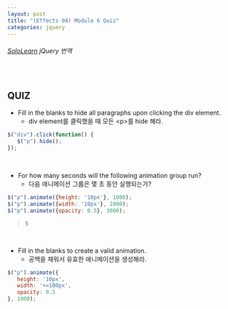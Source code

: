```yaml
---
layout: post
title: "(Effects 04) Module 6 Quiz"
categories: jquery
---
```


###### [SoloLearn](https://www.sololearn.com/) jQuery 번역

<br>

## QUIZ

- Fill in the blanks to hide all paragraphs upon clicking the div element.
  - div element를 클릭했을 때 모든 \<p>를 hide 해라.

```js
$("div").click(function() {
   $("p").hide();
});
```

<br>

- For how many seconds will the following animation group run?
  - 다음 애니메이션 그룹은 몇 초 동안 실행되는가?

```js
$("p").animate({height: '10px'}, 1000);
$("p").animate({width: '10px'}, 1000);
$("p").animate({opacity: 0.5}, 3000);
```

> `5`

<br>

- Fill in the blanks to create a valid animation.
  - 공백을 채워서 유효한 애니메이션을 생성해라.

```js
$("p").animate({
   height: '10px',
   width: '+=100px',
   opacity: 0.5
}, 1000);
```

<br>